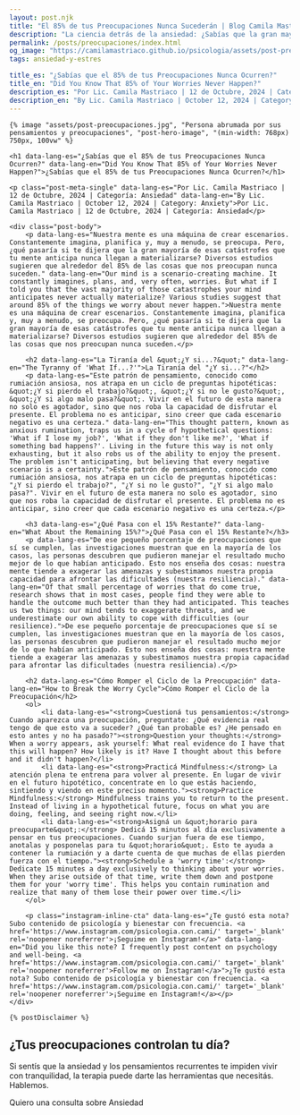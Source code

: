 ```yaml
---
layout: post.njk
title: "El 85% de tus Preocupaciones Nunca Sucederán | Blog Camila Mastriaco"
description: "La ciencia detrás de la ansiedad: ¿Sabías que la gran mayoría de las cosas que te preocupan no se cumplen? Aprendé a gestionar la rumiación mental."
permalink: /posts/preocupaciones/index.html
og_image: "https://camilamastriaco.github.io/psicologia/assets/post-preocupaciones.jpg"
tags: ansiedad-y-estres

title_es: "¿Sabías que el 85% de tus Preocupaciones Nunca Ocurren?"
title_en: "Did You Know That 85% of Your Worries Never Happen?"
description_es: "Por Lic. Camila Mastriaco | 12 de Octubre, 2024 | Categoría: Ansiedad"
description_en: "By Lic. Camila Mastriaco | October 12, 2024 | Category: Anxiety"
---
```




    {% image "assets/post-preocupaciones.jpg", "Persona abrumada por sus pensamientos y preocupaciones", "post-hero-image", "(min-width: 768px) 750px, 100vw" %}
    
    <h1 data-lang-es="¿Sabías que el 85% de tus Preocupaciones Nunca Ocurren?" data-lang-en="Did You Know That 85% of Your Worries Never Happen?">¿Sabías que el 85% de tus Preocupaciones Nunca Ocurren?</h1>
<div id="share-buttons-container"></div>

    <p class="post-meta-single" data-lang-es="Por Lic. Camila Mastriaco | 12 de Octubre, 2024 | Categoría: Ansiedad" data-lang-en="By Lic. Camila Mastriaco | October 12, 2024 | Category: Anxiety">Por Lic. Camila Mastriaco | 12 de Octubre, 2024 | Categoría: Ansiedad</p>
    
    <div class="post-body">
        <p data-lang-es="Nuestra mente es una máquina de crear escenarios. Constantemente imagina, planifica y, muy a menudo, se preocupa. Pero, ¿qué pasaría si te dijera que la gran mayoría de esas catástrofes que tu mente anticipa nunca llegan a materializarse? Diversos estudios sugieren que alrededor del 85% de las cosas que nos preocupan nunca suceden." data-lang-en="Our mind is a scenario-creating machine. It constantly imagines, plans, and, very often, worries. But what if I told you that the vast majority of those catastrophes your mind anticipates never actually materialize? Various studies suggest that around 85% of the things we worry about never happen.">Nuestra mente es una máquina de crear escenarios. Constantemente imagina, planifica y, muy a menudo, se preocupa. Pero, ¿qué pasaría si te dijera que la gran mayoría de esas catástrofes que tu mente anticipa nunca llegan a materializarse? Diversos estudios sugieren que alrededor del 85% de las cosas que nos preocupan nunca suceden.</p>

        <h2 data-lang-es="La Tiranía del &quot;¿Y si...?&quot;" data-lang-en="The Tyranny of 'What If...?'">La Tiranía del "¿Y si...?"</h2>
        <p data-lang-es="Este patrón de pensamiento, conocido como rumiación ansiosa, nos atrapa en un ciclo de preguntas hipotéticas: &quot;¿Y si pierdo el trabajo?&quot;, &quot;¿Y si no le gusto?&quot;, &quot;¿Y si algo malo pasa?&quot;. Vivir en el futuro de esta manera no solo es agotador, sino que nos roba la capacidad de disfrutar el presente. El problema no es anticipar, sino creer que cada escenario negativo es una certeza." data-lang-en="This thought pattern, known as anxious rumination, traps us in a cycle of hypothetical questions: 'What if I lose my job?', 'What if they don't like me?', 'What if something bad happens?'. Living in the future this way is not only exhausting, but it also robs us of the ability to enjoy the present. The problem isn't anticipating, but believing that every negative scenario is a certainty.">Este patrón de pensamiento, conocido como rumiación ansiosa, nos atrapa en un ciclo de preguntas hipotéticas: "¿Y si pierdo el trabajo?", "¿Y si no le gusto?", "¿Y si algo malo pasa?". Vivir en el futuro de esta manera no solo es agotador, sino que nos roba la capacidad de disfrutar el presente. El problema no es anticipar, sino creer que cada escenario negativo es una certeza.</p>
        
        <h3 data-lang-es="¿Qué Pasa con el 15% Restante?" data-lang-en="What About the Remaining 15%?">¿Qué Pasa con el 15% Restante?</h3>
        <p data-lang-es="De ese pequeño porcentaje de preocupaciones que sí se cumplen, las investigaciones muestran que en la mayoría de los casos, las personas descubren que pudieron manejar el resultado mucho mejor de lo que habían anticipado. Esto nos enseña dos cosas: nuestra mente tiende a exagerar las amenazas y subestimamos nuestra propia capacidad para afrontar las dificultades (nuestra resiliencia)." data-lang-en="Of that small percentage of worries that do come true, research shows that in most cases, people find they were able to handle the outcome much better than they had anticipated. This teaches us two things: our mind tends to exaggerate threats, and we underestimate our own ability to cope with difficulties (our resilience).">De ese pequeño porcentaje de preocupaciones que sí se cumplen, las investigaciones muestran que en la mayoría de los casos, las personas descubren que pudieron manejar el resultado mucho mejor de lo que habían anticipado. Esto nos enseña dos cosas: nuestra mente tiende a exagerar las amenazas y subestimamos nuestra propia capacidad para afrontar las dificultades (nuestra resiliencia).</p>

        <h2 data-lang-es="Cómo Romper el Ciclo de la Preocupación" data-lang-en="How to Break the Worry Cycle">Cómo Romper el Ciclo de la Preocupación</h2>
        <ol>
            <li data-lang-es="<strong>Cuestioná tus pensamientos:</strong> Cuando aparezca una preocupación, preguntate: ¿Qué evidencia real tengo de que esto va a suceder? ¿Qué tan probable es? ¿He pensado en esto antes y no ha pasado?"><strong>Question your thoughts:</strong> When a worry appears, ask yourself: What real evidence do I have that this will happen? How likely is it? Have I thought about this before and it didn't happen?</li>
            <li data-lang-es="<strong>Practicá Mindfulness:</strong> La atención plena te entrena para volver al presente. En lugar de vivir en el futuro hipotético, concentrate en lo que estás haciendo, sintiendo y viendo en este preciso momento."><strong>Practice Mindfulness:</strong> Mindfulness trains you to return to the present. Instead of living in a hypothetical future, focus on what you are doing, feeling, and seeing right now.</li>
            <li data-lang-es="<strong>Asigná un &quot;horario para preocuparte&quot;:</strong> Dedicá 15 minutos al día exclusivamente a pensar en tus preocupaciones. Cuando surjan fuera de ese tiempo, anotalas y posponelas para tu &quot;horario&quot;. Esto te ayuda a contener la rumiación y a darte cuenta de que muchas de ellas pierden fuerza con el tiempo."><strong>Schedule a 'worry time':</strong> Dedicate 15 minutes a day exclusively to thinking about your worries. When they arise outside of that time, write them down and postpone them for your 'worry time'. This helps you contain rumination and realize that many of them lose their power over time.</li>
        </ol>
        
        <p class="instagram-inline-cta" data-lang-es="¿Te gustó esta nota? Subo contenido de psicología y bienestar con frecuencia. <a href='https://www.instagram.com/psicologia.con.cami/' target='_blank' rel='noopener noreferrer'>¡Seguime en Instagram!</a>" data-lang-en="Did you like this note? I frequently post content on psychology and well-being. <a href='https://www.instagram.com/psicologia.con.cami/' target='_blank' rel='noopener noreferrer'>Follow me on Instagram!</a>">¿Te gustó esta nota? Subo contenido de psicología y bienestar con frecuencia. <a href='https://www.instagram.com/psicologia.con.cami/' target='_blank' rel='noopener noreferrer'>¡Seguime en Instagram!</a></p>
    </div>
    
    {% postDisclaimer %}

<section id="cta-post" class="no-padding-bottom" class="animate-on-scroll">
        <h2 data-lang-es="¿Tus preocupaciones controlan tu día?" data-lang-en="Do your worries control your day?">¿Tus preocupaciones controlan tu día?</h2>
        <p data-lang-es="Si sentís que la ansiedad y los pensamientos recurrentes te impiden vivir con tranquilidad, la terapia puede darte las herramientas que necesitás. Hablemos." data-lang-en="If you feel that anxiety and recurring thoughts are preventing you from living peacefully, therapy can give you the tools you need. Let's talk.">Si sentís que la ansiedad y los pensamientos recurrentes te impiden vivir con tranquilidad, la terapia puede darte las herramientas que necesitás. Hablemos.</p>
        <a 
            class="btn whatsapp-trigger" 
            data-location="post_preocupaciones_cta" 
            target="_blank" 
            rel="noopener noreferrer" 
            data-lang-es="Quiero una consulta sobre Ansiedad" 
            data-lang-en="I want a consultation about Anxiety" 
            data-whatsapp-es="Hola Camila, leí tu nota sobre las preocupaciones y la ansiedad, y quisiera consultarte sobre las sesiones." 
            data-whatsapp-en="Hi Camila, I read your note about worries and anxiety, and I would like to ask about the sessions." 
        >Quiero una consulta sobre Ansiedad</a>
    </section>